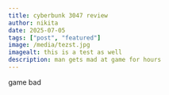 ```yaml
---
title: cyberbunk 3047 review
author: nikita
date: 2025-07-05
tags: ["post", "featured"]
image: /media/tezst.jpg
imagealt: this is a test as well
description: man gets mad at game for hours
---
```


game bad
